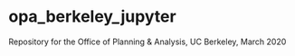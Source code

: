 # opa_berkeley_jupyter
Repository for the Office of Planning &amp; Analysis,  UC Berkeley, March 2020
